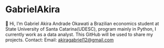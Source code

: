 # GabrielAkira
👋 Hi, I’m Gabriel Akira Andrade Okawati a Brazilian economics student at State University of Santa Catarina(UDESC), program mainly in Python, I currently work as a data analyst.  This GitHub will be used to share my projects.  Contact: Email: akiragabriel12@gmail.com
